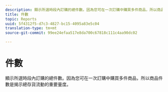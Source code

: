 ```yaml
---
description: 顯示所選時段內訂購的總件數。因為您可在一次訂購中購買多件商品，所以商品件數是揭示總存貨流動的重要量度。
title: 件數
topic: Reports
uuid: 5f4312f5-d7c3-4827-bc15-4095a83e5c04
translation-type: tm+mt
source-git-commit: 99ee24efaa517e8da700c67818c111c4aa90dc02

---
```



# 件數

顯示所選時段內訂購的總件數。因為您可在一次訂購中購買多件商品，所以商品件數是揭示總存貨流動的重要量度。

